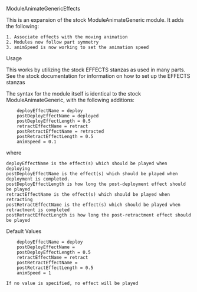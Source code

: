ModuleAnimateGenericEffects

This is an expansion of the stock  ModuleAnimateGeneric module.  It adds the following:

	1. Associate effects with the moving animation
	2. Modules now follow part symmetry
	3. animSpeed is now working to set the animation speed

Usage

This works by utilizing the stock EFFECTS stanzas as used in many parts.  See the 
stock documentation for information on how to set up the EFFECTS stanzas

The syntax for the module itself is identical to the stock ModuleAnimateGeneric, with 
the following additions:

		deployEffectName = deploy
		postDeployEffectName = deployed
		postDeployEffectLength = 0.5
		retractEffectName = retract
		postRetractEffectName = retracted
		postRetractEffectLength = 0.5
		animSpeed = 0.1

where

	deployEffectName is the effect(s) which should be played when deploying
	postDeployEffectName is the effect(s) which should be played when deployment is completed.
	postDeployEffectLength is how long the post-deployment effect should be played
	retractEffectName is the effect(s) which should be played when retracting
	postRetractEffectName is the effect(s) which should be played when retractment is completed
	postRetractEffectLength is how long the post-retractment effect should be played

Default Values

		deployEffectName = deploy
		postDeployEffectName = 
		postDeployEffectLength = 0.5
		retractEffectName = retract
		postRetractEffectName = 
		postRetractEffectLength = 0.5
		animSpeed = 1

	If no value is specified, no effect will be played